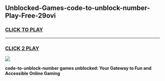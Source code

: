 
## Unblocked-Games-code-to-unblock-number-Play-Free-29ovi
<h3>
<a href="https://premium76.site?title=code-to-unblock-number&ref=23A">CLICK TO PLAY</a></h3>
<hr>

<h3>
<a href="https://premium76.site?title=code-to-unblock-number&ref=23A">CLICK 2 PLAY</a>
  
</h3>

<a href="https://premium76.site?title=code-to-unblock-number&ref=23A"><img src="https://clearcache.store/games.png"></a>


**code-to-unblock-number games unblocked: Your Gateway to Fun and Accessible Online Gaming**
